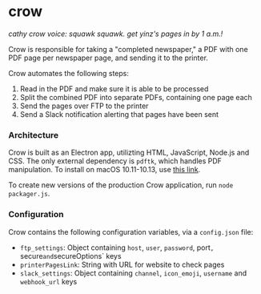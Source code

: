 # crow

_cathy crow voice: squawk squawk. get yinz's pages in by 1 a.m.!_

Crow is responsible for taking a "completed newspaper," a PDF with
one PDF page per newspaper page, and sending it to the printer.

Crow automates the following steps:

1. Read in the PDF and make sure it is able to be processed
2. Split the combined PDF into separate PDFs, containing one page each
3. Send the pages over FTP to the printer
4. Send a Slack notification alerting that pages have been sent

### Architecture

Crow is built as an Electron app, utilizting HTML, JavaScript, Node.js
and CSS. The only external dependency is `pdftk`, which handles PDF
manipulation. To install on macOS 10.11-10.13, use [this link](https://www.pdflabs.com/tools/pdftk-the-pdf-toolkit/pdftk_server-2.02-mac_osx-10.11-setup.pkg).

To create new versions of the production Crow application, run `node
packager.js`.

### Configuration

Crow contains the following configuration variables, via a `config.json`
file:

- `ftp_settings`: Object containing `host`, `user`, `password`, port`,
  `secure` and `secureOptions` keys
- `printerPagesLink`: String with URL for website to check pages
- `slack_settings`: Object containing `channel`, `icon_emoji`,
  `username` and `webhook_url` keys
